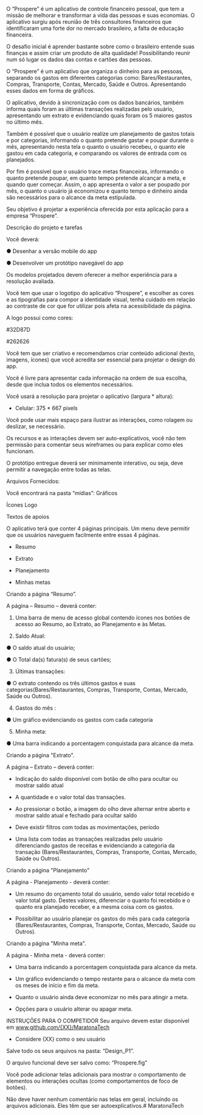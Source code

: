 

O “Prospere” é um aplicativo de controle financeiro pessoal, que tem a missão de melhorar e transformar a vida das pessoas e suas economias. O aplicativo surgiu após reunião de três consultores financeiros que identificaram uma forte dor no mercado brasileiro, a falta de educação financeira.

O desafio inicial é aprender bastante sobre como o brasileiro entende suas finanças e assim criar um produto de alta qualidade! Possibilitando reunir num só lugar os dados das contas e cartões das pessoas.

O “Prospere” é um aplicativo que organiza o dinheiro para as pessoas, separando os gastos em diferentes categorias como: Bares/Restaurantes, Compras, Transporte, Contas, Mercado, Saúde e Outros. Apresentando esses dados em forma de gráficos.

O aplicativo, devido à sincronização com os dados bancários, também informa quais foram as últimas transações realizadas pelo usuário, apresentando um extrato e evidenciando quais foram os 5 maiores gastos no último mês.

Também é possível que o usuário realize um planejamento de gastos totais e por categorias, informando o quanto pretende gastar e poupar durante o mês, apresentando nesta tela o quanto o usuário recebeu, o quanto ele gastou em cada categoria, e comparando os valores de entrada com os planejados.

Por fim é possível que o usuário trace metas financeiras, informando o quanto pretende poupar, em quanto tempo pretende alcançar a meta, e quando quer começar. Assim, o app apresenta o valor a ser poupado por mês, o quanto o usuário já economizou e quanto tempo e dinheiro ainda são necessários para o alcance da meta estipulada.

Seu objetivo é projetar a experiência oferecida por esta aplicação para a empresa “Prospere”.

Descrição do projeto e tarefas

Você deverá:

● Desenhar a versão mobile do app

● Desenvolver um protótipo navegável do app

Os modelos projetados devem oferecer a melhor experiência para a resolução avaliada.

Você tem que usar o logotipo do aplicativo “Prospere”, e escolher as cores e as tipografias para compor a identidade visual, tenha cuidado em relação ao contraste de cor que for utilizar pois afeta na acessibilidade da página.

A logo possui como cores:

#32D87D

#262626

Você tem que ser criativo e recomendamos criar conteúdo adicional (texto, imagens, ícones) que você acredita ser essencial para projetar o design do app.

Você é livre para apresentar cada informação na ordem de sua escolha, desde que inclua todos os elementos necessários.

Você usará a resolução para projetar o aplicativo (largura * altura):

- Celular: 375 * 667 pixels

Você pode usar mais espaço para ilustrar as interações, como rolagem ou deslizar, se necessário.

Os recursos e as interações devem ser auto-explicativos, você não tem permissão para comentar seus wireframes ou para explicar como eles funcionam.

O protótipo entregue deverá ser minimamente interativo, ou seja, deve permitir a navegação entre todas as telas.

Arquivos Fornecidos:

Você encontrará na pasta “mídias”: Gráficos

Ícones Logo

Textos de apoios

O aplicativo terá que conter 4 páginas principais. Um menu deve permitir que os usuários naveguem facilmente entre essas 4 páginas.

- Resumo

- Extrato

- Planejamento

- Minhas metas

Criando a página “Resumo”.

A página – Resumo – deverá conter:

1) Uma barra de menu de acesso global contendo ícones nos botões de acesso ao Resumo, ao Extrato, ao Planejamento e às Metas.

2) Saldo Atual:

● O saldo atual do usuário;

● O Total da(s) fatura(s) de seus cartões;

3) Últimas transações:

● O extrato contendo os três últimos gastos e suas categorias(Bares/Restaurantes, Compras, Transporte, Contas, Mercado, Saúde ou Outros).

4) Gastos do mês :

● Um gráfico evidenciando os gastos com cada categoria

5) Minha meta:

● Uma barra indicando a porcentagem conquistada para alcance da meta.

Criando a página "Extrato".

A página – Extrato – deverá conter:

- Indicação do saldo disponível com botão de olho para ocultar ou mostrar saldo atual

- A quantidade e o valor total das transações.

- Ao pressionar o botão, a imagem do olho deve alternar entre aberto e mostrar saldo atual e fechado para ocultar saldo

- Deve existir filtros com todas as movimentações, período

- Uma lista com todas as transações realizadas pelo usuário diferenciando gastos de receitas e evidenciando a categoria da transação (Bares/Restaurantes, Compras, Transporte, Contas, Mercado, Saúde ou Outros).

Criando a página "Planejamento"

A página - Planejamento - deverá conter:

- Um resumo do orçamento total do usuário, sendo valor total recebido e valor total gasto. Destes valores, diferenciar o quanto foi recebido e o quanto era planejado receber, e a mesma coisa com os gastos.

- Possibilitar ao usuário planejar os gastos do mês para cada categoria (Bares/Restaurantes, Compras, Transporte, Contas, Mercado, Saúde ou Outros).

Criando a página "Minha meta".

A página - Minha meta - deverá conter:

- Uma barra indicando a porcentagem conquistada para alcance da meta.

- Um gráfico evidenciando o tempo restante para o alcance da meta com os meses de início e fim da meta.

- Quanto o usuário ainda deve economizar no mês para atingir a meta.

- Opções para o usuário alterar ou apagar meta.

INSTRUÇÕES PARA O COMPETIDOR Seu arquivo devem estar disponível em www.github.com/{XX}/MaratonaTech

- Considere {XX} como o seu usuário

Salve todo os seus arquivos na pasta: “Design_P1”.

O arquivo funcional deve ser salvo como: “Prospere.fig”

Você pode adicionar telas adicionais para mostrar o comportamento de elementos ou interações ocultas (como comportamentos de foco de botões).

Não deve haver nenhum comentário nas telas em geral, incluindo os arquivos adicionais. Eles têm que ser autoexplicativos.# MaratonaTech
